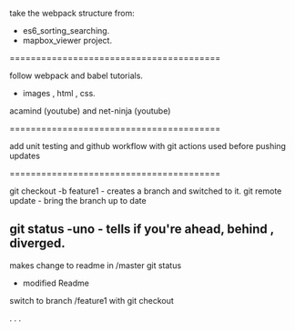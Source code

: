 take the webpack structure from:

- es6_sorting_searching.
- mapbox_viewer project.

========================================

follow webpack and babel tutorials.
  - images , html , css.

acamind (youtube) and net-ninja (youtube)

========================================

add unit testing and github workflow with git actions used before
pushing updates

========================================

git checkout -b feature1 - creates a branch and switched to it.
git remote update - bring the branch up to date

git status -uno - tells if you're ahead, behind , diverged.
-----------
makes change to readme in /master
git status
   - modified Readme

switch to branch /feature1 with git checkout

. . .
